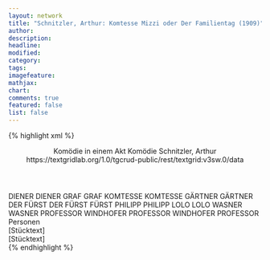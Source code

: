 ```yaml
---
layout: network
title: "Schnitzler, Arthur: Komtesse Mizzi oder Der Familientag (1909)"
author:
description:
headline:
modified:
category:
tags:
imagefeature: 
mathjax: 
chart: 
comments: true
featured: false
list: false
---
```

{% highlight xml %}
<?xml-model href="https://raw.githubusercontent.com/DLiNa/project/master/rules/lina.rnc"?><?xml-model href="https://raw.githubusercontent.com/DLiNa/project/master/rules/lina.sch"?>
<play xmlns="http://lina.digital">
  <header>
    <title>Komtesse Mizzi oder Der Familientag</title>
    <subtitle>Komödie in einem Akt</subtitle>
  	<genretitle>Komödie</genretitle>
    <author>Schnitzler, Arthur</author>
    <date when="1907" type="written"/>
  	<date when="1909" type="print"/>
  	<date when="1909" type="premiere"/>
  	<source>https://textgridlab.org/1.0/tgcrud-public/rest/textgrid:v3sw.0/data</source>
  </header>
  <personae>
    <character>
      <name>DIENER</name>
      <alias xml:id="diener">
        <name>DIENER</name>
      </alias>
    </character>
    <character>
      <name>GRAF</name>
      <alias xml:id="graf">
        <name>GRAF</name>
      </alias>
    </character>
    <character>
      <name>KOMTESSE</name>
      <alias xml:id="komtesse">
        <name>KOMTESSE</name>
      </alias>
    </character>
    <character>
      <name>GÄRTNER</name>
      <alias xml:id="gärtner">
        <name>GÄRTNER</name>
      </alias>
    </character>
    <character>
      <name>DER FÜRST</name>
      <alias xml:id="der_fürst">
        <name>DER FÜRST</name>
      </alias>
    	<alias xml:id="fürst">
    		<name>FÜRST</name>
    	</alias>
    </character>
    <character>
      <name>PHILIPP</name>
      <alias xml:id="philipp">
        <name>PHILIPP</name>
      </alias>
    </character>
    <character>
      <name>LOLO</name>
      <alias xml:id="lolo">
        <name>LOLO</name>
      </alias>
    </character>
    <character>
      <name>WASNER</name>
      <alias xml:id="wasner">
        <name>WASNER</name>
      </alias>
    </character>
    <character>
      <name>PROFESSOR WINDHOFER</name>
      <alias xml:id="professor_windhofer">
        <name>PROFESSOR WINDHOFER</name>
      </alias>
    	<alias xml:id="professor">
    		<name>PROFESSOR</name>
    	</alias>
    </character>
  </personae>
  <text>
    <div>
      <head>Personen</head>
    </div>
    <div>
      <head>[Stücktext]</head>
      <div>
        <head>[Stücktext]</head>
        <sp who="#diener">
          <amount n="8" unit="speech_acts"/>
          <amount n="74" unit="words"/>
          <amount n="6" unit="lines"/>
          <amount n="392" unit="chars"/>
        </sp>
        <sp who="#graf">
          <amount n="142" unit="speech_acts"/>
          <amount n="3059" unit="words"/>
          <amount n="82" unit="lines"/>
          <amount n="17006" unit="chars"/>
        </sp>
        <sp who="#komtesse">
          <amount n="143" unit="speech_acts"/>
          <amount n="1958" unit="words"/>
          <amount n="107" unit="lines"/>
          <amount n="10662" unit="chars"/>
        </sp>
        <sp who="#gärtner">
          <amount n="6" unit="speech_acts"/>
          <amount n="63" unit="words"/>
          <amount n="4" unit="lines"/>
          <amount n="363" unit="chars"/>
        </sp>
        <sp who="#der_fürst">
          <amount n="1" unit="speech_acts"/>
        </sp>
        <sp who="#fürst">
          <amount n="157" unit="speech_acts"/>
          <amount n="2228" unit="words"/>
          <amount n="113" unit="lines"/>
          <amount n="12368" unit="chars"/>
        </sp>
        <sp who="#philipp">
          <amount n="57" unit="speech_acts"/>
          <amount n="1234" unit="words"/>
          <amount n="32" unit="lines"/>
          <amount n="7051" unit="chars"/>
        </sp>
        <sp who="#lolo">
          <amount n="38" unit="speech_acts"/>
          <amount n="770" unit="words"/>
          <amount n="24" unit="lines"/>
          <amount n="4251" unit="chars"/>
        </sp>
        <sp who="#wasner">
          <amount n="6" unit="speech_acts"/>
          <amount n="30" unit="words"/>
          <amount n="5" unit="lines"/>
          <amount n="173" unit="chars"/>
        </sp>
        <sp who="#philipp #fürst">
          <amount n="1" unit="speech_acts"/>
        </sp>
        <sp who="#professor_windhofer">
          <amount n="2" unit="speech_acts"/>
          <amount n="32" unit="words"/>
          <amount n="1" unit="lines"/>
          <amount n="161" unit="chars"/>
        </sp>
        <sp who="#professor">
          <amount n="14" unit="speech_acts"/>
          <amount n="108" unit="words"/>
          <amount n="14" unit="lines"/>
          <amount n="608" unit="chars"/>
        </sp>
      </div>
    </div>
  </text>
</play>
{% endhighlight %}